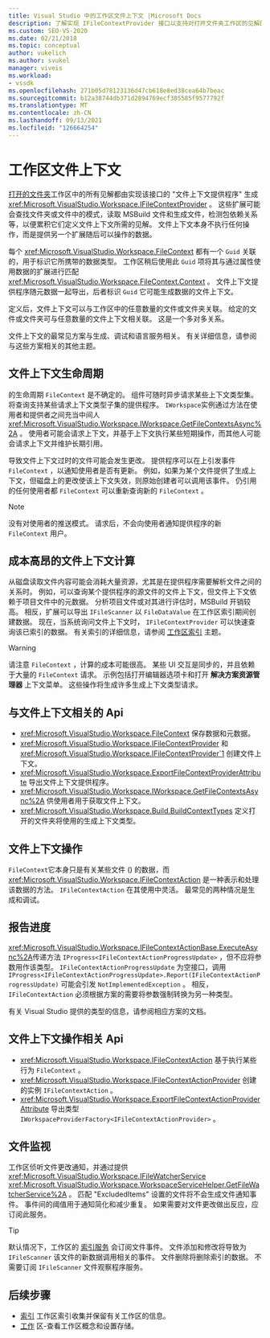 ```yaml
---
title: Visual Studio 中的工作区文件上下文 |Microsoft Docs
description: 了解实现 IFileContextProvider 接口以支持对打开文件夹工作区的见解的文件上下文提供程序。
ms.custom: SEO-VS-2020
ms.date: 02/21/2018
ms.topic: conceptual
author: vukelich
ms.author: svukel
manager: viveis
ms.workload:
- vssdk
ms.openlocfilehash: 271b05d78123136d47cb618e8ed38cea64b7beac
ms.sourcegitcommit: b12a38744db371d2894769ecf305585f9577792f
ms.translationtype: MT
ms.contentlocale: zh-CN
ms.lasthandoff: 09/13/2021
ms.locfileid: "126664254"
---
```

# <a name="workspace-file-contexts"></a>工作区文件上下文

[打开的文件夹](../ide/develop-code-in-visual-studio-without-projects-or-solutions.md)工作区中的所有见解都由实现该接口的 "文件上下文提供程序" 生成 <xref:Microsoft.VisualStudio.Workspace.IFileContextProvider> 。 这些扩展可能会查找文件夹或文件中的模式，读取 MSBuild 文件和生成文件，检测包依赖关系等，以便累积它们定义文件上下文所需的见解。 文件上下文本身不执行任何操作，而是提供另一个扩展随后可以操作的数据。

每个 <xref:Microsoft.VisualStudio.Workspace.FileContext> 都有一个 `Guid` 关联的，用于标识它所携带的数据类型。 工作区稍后使用此 `Guid` 项将其与通过属性使用数据的扩展进行匹配 <xref:Microsoft.VisualStudio.Workspace.FileContext.Context> 。 文件上下文提供程序随元数据一起导出，后者标识 `Guid` 它可能生成数据的文件上下文。

定义后，文件上下文可以与工作区中的任意数量的文件或文件夹关联。 给定的文件或文件夹可与任意数量的文件上下文相关联。 这是一个多对多关系。

文件上下文的最常见方案与生成、调试和语言服务相关。 有关详细信息，请参阅与这些方案相关的其他主题。

## <a name="file-context-lifecycle"></a>文件上下文生命周期

的生命周期 `FileContext` 是不确定的。 组件可随时异步请求某些上下文类型集。 将查询支持某些请求上下文类型子集的提供程序。 `IWorkspace`实例通过方法在使用者和提供者之间充当中间人 <xref:Microsoft.VisualStudio.Workspace.IWorkspace.GetFileContextsAsync%2A> 。 使用者可能会请求上下文，并基于上下文执行某些短期操作，而其他人可能会请求上下文并维护长期引用。

导致文件上下文过时的文件可能会发生更改。 提供程序可以在上引发事件 `FileContext` ，以通知使用者是否有更新。 例如，如果为某个文件提供了生成上下文，但磁盘上的更改使该上下文失效，则原始创建者可以调用该事件。 仍引用的任何使用者都 `FileContext` 可以重新查询新的 `FileContext` 。

>[!NOTE]
>没有对使用者的推送模式。 请求后，不会向使用者通知提供程序的新 `FileContext` 用户。

## <a name="expensive-file-context-computations"></a>成本高昂的文件上下文计算

从磁盘读取文件内容可能会消耗大量资源，尤其是在提供程序需要解析文件之间的关系时。 例如，可以查询某个提供程序的源文件的文件上下文，但文件上下文依赖于项目文件中的元数据。 分析项目文件或对其进行评估时，MSBuild 开销较高。 相反，扩展可以导出 `IFileScanner` 以 `FileDataValue` 在工作区索引期间创建数据。 现在，当系统询问文件上下文时， `IFileContextProvider` 可以快速查询该已索引的数据。 有关索引的详细信息，请参阅 [工作区索引](workspace-indexing.md) 主题。

>[!WARNING]
>请注意 `FileContext` ，计算的成本可能很高。 某些 UI 交互是同步的，并且依赖于大量的 `FileContext` 请求。 示例包括打开编辑器选项卡和打开 **解决方案资源管理器** 上下文菜单。 这些操作将生成许多生成上下文类型请求。

## <a name="file-context-related-apis"></a>与文件上下文相关的 Api

- <xref:Microsoft.VisualStudio.Workspace.FileContext> 保存数据和元数据。
- <xref:Microsoft.VisualStudio.Workspace.IFileContextProvider> 和 <xref:Microsoft.VisualStudio.Workspace.IFileContextProvider`1> 创建文件上下文。
- <xref:Microsoft.VisualStudio.Workspace.ExportFileContextProviderAttribute> 导出文件上下文提供程序。
- <xref:Microsoft.VisualStudio.Workspace.IWorkspace.GetFileContextsAsync%2A> 供使用者用于获取文件上下文。
- <xref:Microsoft.VisualStudio.Workspace.Build.BuildContextTypes> 定义打开的文件夹将使用的生成上下文类型。

## <a name="file-context-actions"></a>文件上下文操作

`FileContext`它本身只是有关某些文件 () 的数据，而 <xref:Microsoft.VisualStudio.Workspace.IFileContextAction> 是一种表示和处理该数据的方法。 `IFileContextAction` 在其使用中灵活。 最常见的两种情况是生成和调试。

## <a name="reporting-progress"></a>报告进度

<xref:Microsoft.VisualStudio.Workspace.IFileContextActionBase.ExecuteAsync%2A>传递方法 `IProgress<IFileContextActionProgressUpdate>` ，但不应将参数用作该类型。 `IFileContextActionProgressUpdate` 为空接口，调用 `IProgress<IFileContextActionProgressUpdate>.Report(IFileContextActionProgressUpdate)` 可能会引发 `NotImplementedException` 。 相反， `IFileContextAction` 必须根据方案的需要将参数强制转换为另一种类型。

有关 Visual Studio 提供的类型的信息，请参阅相应方案的文档。

## <a name="file-context-action-related-apis"></a>文件上下文操作相关 Api

- <xref:Microsoft.VisualStudio.Workspace.IFileContextAction> 基于执行某些行为 `FileContext` 。
- <xref:Microsoft.VisualStudio.Workspace.IFileContextActionProvider> 创建的实例 `IFileContextAction` 。
- <xref:Microsoft.VisualStudio.Workspace.ExportFileContextActionProviderAttribute> 导出类型 `IWorkspaceProviderFactory<IFileContextActionProvider>` 。

## <a name="file-watching"></a>文件监视

工作区侦听文件更改通知，并通过提供 <xref:Microsoft.VisualStudio.Workspace.IFileWatcherService> <xref:Microsoft.VisualStudio.Workspace.WorkspaceServiceHelper.GetFileWatcherService%2A> 。 匹配 "ExcludedItems" 设置的文件将不会生成文件通知事件。 事件间的阈值用于通知简化和减少重复。 如果需要对文件更改做出反应，应订阅此服务。

>[!TIP]
>默认情况下，工作区的 [索引服务](workspace-indexing.md) 会订阅文件事件。 文件添加和修改将导致为 `IFileScanner` 该文件的新数据调用相关的事件。 文件删除将删除索引的数据。 不需要订阅 `IFileScanner` 文件观察程序服务。

## <a name="next-steps"></a>后续步骤

* [索引](workspace-indexing.md) 工作区索引收集并保留有关工作区的信息。
* [工作](workspaces.md) 区-查看工作区概念和设置存储。
